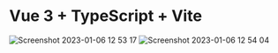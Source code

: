 # Vue 3 + TypeScript + Vite

![Screenshot 2023-01-06 12 53 17](https://user-images.githubusercontent.com/72702845/210976422-0602254a-6d56-46bb-8280-9c233aeb38ba.png)
![Screenshot 2023-01-06 12 54 04](https://user-images.githubusercontent.com/72702845/210976553-a9e078c5-3f21-4c0a-b8fa-cdb833a7007a.png)
